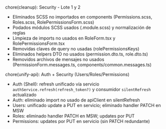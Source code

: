 chore(cleanup): Security - Lote 1 y 2

- Eliminados SCSS no importados en components (Permissions.scss, Roles.scss, RolePermissionsForm.scss)
- Podados módulos SCSS usados (.module.scss) y normalización de reglas
- Limpieza de imports no usados en RoleForm.tsx y RolePermissionsForm.tsx
- Removidas claves de query no usadas (rolePermissionsKeys)
- Eliminados helpers DTO no usados (permission.dto.ts, role.dto.ts)
- Removidos archivos de mensajes no usados (PermissionForm.messages.ts, components/common.messages.ts)

chore(unify-api): Auth + Security (Users/Roles/Permissions)

- Auth (Shell): refresh unificado vía servicio `authService.refresh(refresh_token?)` y consumidor `silentRefresh` actualizado
- Auth: eliminado import no usado de apiClient en silentRefresh
- Users: unificado update a PUT en servicio; eliminado handler PATCH en MSW
- Roles: eliminado handler PATCH en MSW; updates por PUT
- Permissions: updates por PUT en servicio (sin PATCH redundante)
